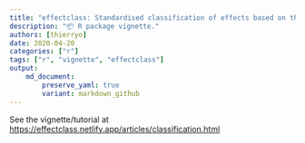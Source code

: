 ```yaml
---
title: "effectclass: Standardised classification of effects based on their uncertainty"
description: "📦 R package vignette."
authors: [thierryo]
date: 2020-04-20
categories: ["r"]
tags: ["r", "vignette", "effectclass"]
output: 
    md_document:
        preserve_yaml: true
        variant: markdown_github
---
```


See the vignette/tutorial at <https://effectclass.netlify.app/articles/classification.html>
